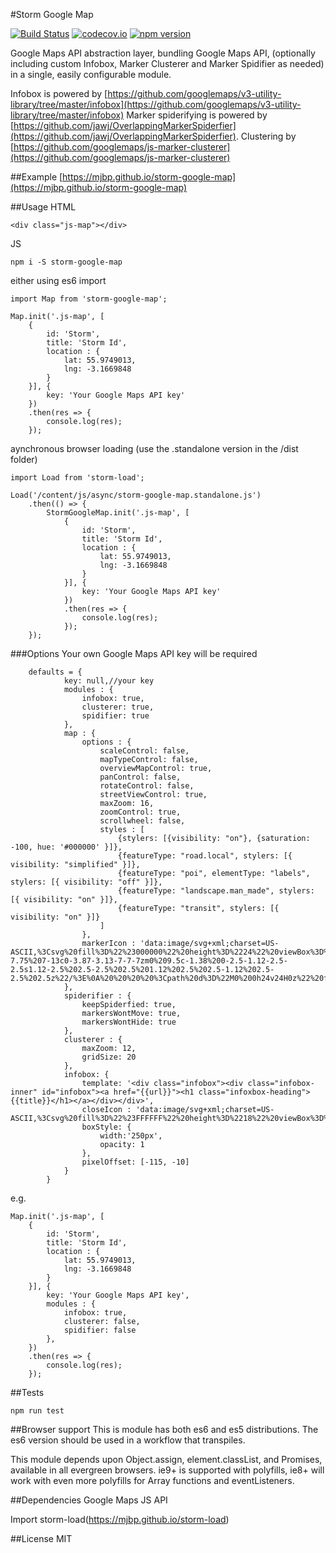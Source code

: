 #Storm Google Map

[![Build Status](https://travis-ci.org/mjbp/storm-google-map.svg?branch=master)](https://travis-ci.org/mjbp/storm-google-map)
[![codecov.io](http://codecov.io/github/mjbp/storm-google-map/coverage.svg?branch=master)](http://codecov.io/github/mjbp/storm-google-map?branch=master)
[![npm version](https://badge.fury.io/js/storm-google-map.svg)](https://badge.fury.io/js/storm-google-map)

Google Maps API abstraction layer, bundling Google Maps API, (optionally including custom Infobox, Marker Clusterer and Marker Spidifier as needed) in a single, easily configurable module.

Infobox is powered by [https://github.com/googlemaps/v3-utility-library/tree/master/infobox](https://github.com/googlemaps/v3-utility-library/tree/master/infobox)
Marker spiderifying is powered by [https://github.com/jawj/OverlappingMarkerSpiderfier](https://github.com/jawj/OverlappingMarkerSpiderfier).
Clustering by [https://github.com/googlemaps/js-marker-clusterer](https://github.com/googlemaps/js-marker-clusterer)


##Example
[https://mjbp.github.io/storm-google-map](https://mjbp.github.io/storm-google-map)

##Usage
HTML
```
<div class="js-map"></div>
```

JS
```
npm i -S storm-google-map
```

either using es6 import
```
import Map from 'storm-google-map';

Map.init('.js-map', [
    {
        id: 'Storm',
        title: 'Storm Id',
        location : { 
            lat: 55.9749013,
            lng: -3.1669848
        }
    }], {
        key: 'Your Google Maps API key'
    })
    .then(res => {
        console.log(res);
    });

```
aynchronous browser loading (use the .standalone version in the /dist folder)
```
import Load from 'storm-load';

Load('/content/js/async/storm-google-map.standalone.js')
    .then(() => {
        StormGoogleMap.init('.js-map', [
            {
                id: 'Storm',
                title: 'Storm Id',
                location : { 
                    lat: 55.9749013,
                    lng: -3.1669848
                }
            }], {
                key: 'Your Google Maps API key'
            })
            .then(res => {
                console.log(res);
            });
    });
```

###Options
Your own Google Maps API key will be required
```
    defaults = {
            key: null,//your key
            modules : {
                infobox: true,
                clusterer: true,
                spidifier: true
            },
            map : {
                options : {
                    scaleControl: false,
                    mapTypeControl: false,
                    overviewMapControl: true,
                    panControl: false,
                    rotateControl: false,
                    streetViewControl: true,
                    maxZoom: 16,
                    zoomControl: true,
                    scrollwheel: false,
                    styles : [
                        {stylers: [{visibility: "on"}, {saturation: -100, hue: '#000000' }]},
                        {featureType: "road.local", stylers: [{ visibility: "simplified" }]},
                        {featureType: "poi", elementType: "labels", stylers: [{ visibility: "off" }]},
                        {featureType: "landscape.man_made", stylers: [{ visibility: "on" }]},
                        {featureType: "transit", stylers: [{ visibility: "on" }]}
                    ]
                },
                markerIcon : 'data:image/svg+xml;charset=US-ASCII,%3Csvg%20fill%3D%22%23000000%22%20height%3D%2224%22%20viewBox%3D%220%200%2024%2024%22%20width%3D%2224%22%20xmlns%3D%22http%3A//www.w3.org/2000/svg%22%3E%0A%20%20%20%20%3Cpath%20d%3D%22M12%202C8.13%202%205%205.13%205%209c0%205.25%207%2013%207%2013s7-7.75%207-13c0-3.87-3.13-7-7-7zm0%209.5c-1.38%200-2.5-1.12-2.5-2.5s1.12-2.5%202.5-2.5%202.5%201.12%202.5%202.5-1.12%202.5-2.5%202.5z%22/%3E%0A%20%20%20%20%3Cpath%20d%3D%22M0%200h24v24H0z%22%20fill%3D%22none%22/%3E%0A%3C/svg%3E'
            },
            spiderifier : {
                keepSpiderfied: true,
                markersWontMove: true,
                markersWontHide: true
            },
            clusterer : {
                maxZoom: 12,
                gridSize: 20
            },
            infobox: {
                template: '<div class="infobox"><div class="infobox-inner" id="infobox"><a href="{{url}}"><h1 class="infoxbox-heading">{{title}}</h1></a></div></div>',
                closeIcon : 'data:image/svg+xml;charset=US-ASCII,%3Csvg%20fill%3D%22%23FFFFFF%22%20height%3D%2218%22%20viewBox%3D%220%200%2024%2024%22%20width%3D%2218%22%20xmlns%3D%22http%3A//www.w3.org/2000/svg%22%3E%0A%20%20%20%20%3Cpath%20d%3D%22M19%206.41L17.59%205%2012%2010.59%206.41%205%205%206.41%2010.59%2012%205%2017.59%206.41%2019%2012%2013.41%2017.59%2019%2019%2017.59%2013.41%2012z%22/%3E%0A%20%20%20%20%3Cpath%20d%3D%22M0%200h24v24H0z%22%20fill%3D%22none%22/%3E%0A%3C/svg%3E',
                boxStyle: {
                    width:'250px',
                    opacity: 1
                },
                pixelOffset: [-115, -10]
            }
        }
```
e.g.
```
Map.init('.js-map', [
    {
        id: 'Storm',
        title: 'Storm Id',
        location : { 
            lat: 55.9749013,
            lng: -3.1669848
        }
    }], {
        key: 'Your Google Maps API key',
        modules : {
            infobox: true,
            clusterer: false,
            spidifier: false
        },
    })
    .then(res => {
        console.log(res);
    });
```

##Tests
```
npm run test
```

##Browser support
This is module has both es6 and es5 distributions. The es6 version should be used in a workflow that transpiles.

This module depends upon Object.assign, element.classList, and Promises, available in all evergreen browsers. ie9+ is supported with polyfills, ie8+ will work with even more polyfills for Array functions and eventListeners.

##Dependencies
Google Maps JS API

Import storm-load(https://mjbp.github.io/storm-load)


##License
MIT

